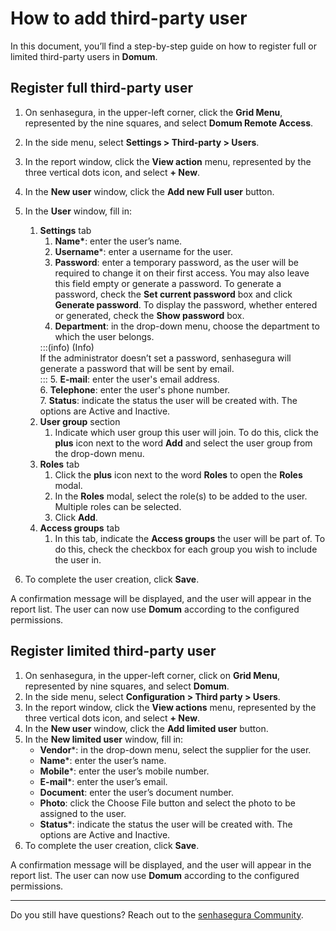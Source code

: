 # How to add third-party user

In this document, you’ll find a step-by-step guide on how to register full or limited third-party users in **Domum**.

## Register full third-party user

1. On senhasegura, in the upper-left corner, click the **Grid Menu**, represented by the nine squares, and select **Domum Remote Access**.  
2. In the side menu, select **Settings \> Third-party \> Users**.  
3. In the report window, click the **View action** menu, represented by the three vertical dots icon, and select **\+ New**.  
4. In the **New user** window, click the **Add new Full user** button.  
5. In the **User** window, fill in:  
   1. **Settings** tab  
      1. **Name\***: enter the user’s name.
      2. **Username**\*: enter a username for the user.  
      3. **Password**: enter a temporary password, as the user will be required to change it on their first access. You may also leave this field empty or generate a password. To generate a password, check the **Set current password** box and click **Generate password**. To display the password, whether entered or generated, check the **Show password** box.
      4. **Department**: in the drop-down menu, choose the department to which the user belongs.  
       <!-- Fix callout -->
       :::(info) (Info)  
       If the administrator doesn’t set a password, senhasegura will generate a password that will be sent by email.  
       :::
      5. **E-mail**: enter the user's email address.  
      6. **Telephone**: enter the user's phone number.  
      7. **Status**: indicate the status the user will be created with. The options are Active and Inactive.  
   2. **User group** section  
      1. Indicate which user group this user will join. To do this, click the **plus** icon next to the word **Add** and select the user group from the drop-down menu.  
   3. **Roles** tab  
      1. Click the **plus** icon next to the word **Roles** to open the **Roles** modal.  
      2. In the **Roles** modal, select the role(s) to be added to the user. Multiple roles can be selected.  
      3. Click **Add**.  
   4. **Access groups** tab  
      1. In this tab, indicate the **Access groups** the user will be part of. To do this, check the checkbox for each group you wish to include the user in.

6. To complete the user creation, click **Save**.

A confirmation message will be displayed, and the user will appear in the report list. The user can now use **Domum** according to the configured permissions.

## **Register limited third-party user**

1. On senhasegura, in the upper-left corner, click on **Grid Menu**, represented by nine squares, and select **Domum**.  
2. In the side menu, select **Configuration \> Third party \> Users**.  
3. In the report window, click the **View actions** menu, represented by the three vertical dots icon, and select **\+ New**.  
4. In the **New user** window, click the **Add limited user** button.  
5. In the **New limited user** window, fill in:
   - **Vendor**\*: in the drop-down menu, select the supplier for the user.  
   - **Name**\*: enter the user’s name.  
   - **Mobile**\*: enter the user’s mobile number.  
   - **E-mail**\*: enter the user’s email.  
   - **Document**: enter the user’s document number.  
   - **Photo**: click the Choose File button and select the photo to be assigned to the user.  
   - **Status**\*: indicate the status the user will be created with. The options are Active and Inactive.
6. To complete the user creation, click **Save**.

A confirmation message will be displayed, and the user will appear in the report list. The user can now use **Domum** according to the configured permissions.

---

Do you still have questions? Reach out to the [senhasegura Community](https://community.senhasegura.io/).
